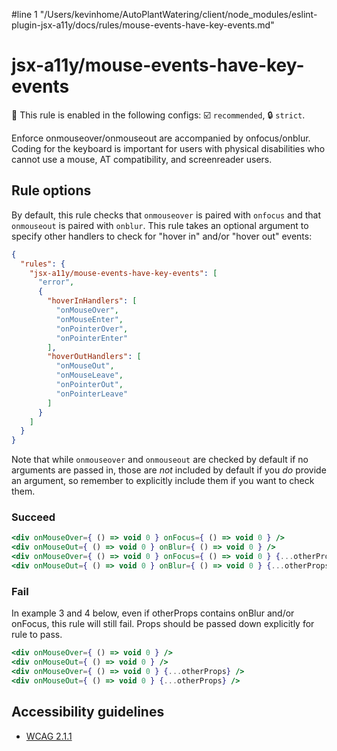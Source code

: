 #line 1 "/Users/kevinhome/AutoPlantWatering/client/node_modules/eslint-plugin-jsx-a11y/docs/rules/mouse-events-have-key-events.md"
# jsx-a11y/mouse-events-have-key-events

💼 This rule is enabled in the following configs: ☑️ `recommended`, 🔒 `strict`.

<!-- end auto-generated rule header -->

Enforce onmouseover/onmouseout are accompanied by onfocus/onblur. Coding for the keyboard is important for users with physical disabilities who cannot use a mouse, AT compatibility, and screenreader users.

## Rule options

By default, this rule checks that `onmouseover` is paired with `onfocus` and that `onmouseout` is paired with `onblur`. This rule takes an optional argument to specify other handlers to check for "hover in" and/or "hover out" events:

```json
{
  "rules": {
    "jsx-a11y/mouse-events-have-key-events": [
      "error",
      {
        "hoverInHandlers": [
          "onMouseOver",
          "onMouseEnter",
          "onPointerOver",
          "onPointerEnter"
        ],
        "hoverOutHandlers": [
          "onMouseOut",
          "onMouseLeave",
          "onPointerOut",
          "onPointerLeave"
        ]
      }
    ]
  }
}
```

Note that while `onmouseover` and `onmouseout` are checked by default if no arguments are passed in, those are *not* included by default if you *do* provide an argument, so remember to explicitly include them if you want to check them.

### Succeed
```jsx
<div onMouseOver={ () => void 0 } onFocus={ () => void 0 } />
<div onMouseOut={ () => void 0 } onBlur={ () => void 0 } />
<div onMouseOver={ () => void 0 } onFocus={ () => void 0 } {...otherProps} />
<div onMouseOut={ () => void 0 } onBlur={ () => void 0 } {...otherProps} />
```

### Fail
In example 3 and 4 below, even if otherProps contains onBlur and/or onFocus, this rule will still fail. Props should be passed down explicitly for rule to pass.

```jsx
<div onMouseOver={ () => void 0 } />
<div onMouseOut={ () => void 0 } />
<div onMouseOver={ () => void 0 } {...otherProps} />
<div onMouseOut={ () => void 0 } {...otherProps} />
```

## Accessibility guidelines
- [WCAG 2.1.1](https://www.w3.org/WAI/WCAG21/Understanding/keyboard)
